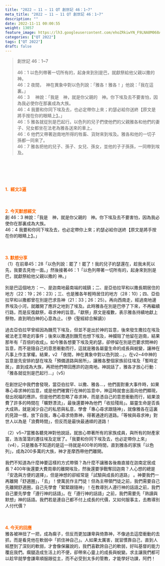 ```yaml
---
title: "2022 – 11 – 11 QT 創世記 46：1~7"
meta_title: "2022 – 11 – 11 QT 創世記 46：1~7"
description: ""
date: 2022-11-11 00:00:55
weight: 13057
feature_image: https://lh3.googleusercontent.com/ehoZRkiwYN_F9LNA8M068AYxt73EavCZno-PD1cJRuf5BbSkQVUWr3gNEbt5kSs28Pb_Elg17kSrtf9ybWvojWoMV6I4tPM3vGRGDq6GkKkPdL2Gut4QAIw4-uykKUAtNiKgQKntvsU=w800
categories: ["QT 2022"]
tags: ["QT 2022"]
draft: false
---
```


<blockquote>創世記 46：1~7<br />
<br />
46：1 以色列帶著一切所有的，起身來到別是巴，就獻祭給他父親以撒的　神。<br />
46：2 夜間，　神在異象中對以色列說：「雅各！雅各！」他說：「我在這裏。」<br />
46：3 　神說：「我是　神，就是你父親的　神。你下埃及去不要害怕，因為我必使你在那裏成為大族。<br />
46：4 我要和你同下埃及去，也必定帶你上來；約瑟必給你送終【原文是將手按在你的眼睛上】。」<br />
46：5 雅各就從別是巴起行。以色列的兒子們使他們的父親雅各和他們的妻子、兒女都坐在法老為雅各送來的車上。<br />
46：6 他們又帶著迦南地所得的牲畜、貨財來到埃及。雅各和他的一切子孫都一同來了。<br />
46：7 雅各把他的兒子、孫子、女兒、孫女，並他的子子孫孫，一同帶到埃及。</blockquote><br />
&nbsp;<br />
<br />
&nbsp;<br />
<br />
<span style="color: #ff6600;"><strong>1.  經文3遍</strong></span><br />
<br />
&nbsp;<br />
<br />
<span style="color: #ff6600;"><strong>2. 今天默想經文<br />
</strong></span>創 46：3 神說：「我是　神，就是你父親的　神。你下埃及去不要害怕，因為我必使你在那裏成為大族。<br />
46：4 我要和你同下埃及去，也必定帶你上來；約瑟必給你送終【原文是將手按在你的眼睛上】。」<br />
<br />
&nbsp;<br />
<br />
<strong><span style="color: #ff6600;">3. 默想分享<br />
</span></strong>（1）在前章45：28「以色列說：罷了！罷了！我的兒子約瑟還在，趁我未死以先，我要去見他一面。」然後接著46：1「以色列帶著一切所有的，起身來到別是巴，就獻祭給他父親以撒的 神。」<br />
<br />
別是巴這個地方：一、是迦南地最南端的城鎮；二、是亞伯拉罕和以撒長期居住的地方（22：19；26：23）；三、也是雅各年輕時居住的地方（28：10）；四、亞伯拉罕和以撒都曾在別是巴求告神（21：33；26：25）。再向西南走，經過南地邊界埃及小河，就離開了應許之地到了埃及。此時雅各在別是巴停了下來，不再繼續行路，而是反復獻祭，尋求神的旨意。「獻祭」原文是複數，表示雅各持續地獻上祭物，直到明白神的心意為止。（參《聖經綜合解讀》）<br />
<br />
過去亞伯拉罕曾經因為饑荒下埃及，但並不是出於神的旨意，後來發生撒拉在埃及被法老王帶走的事件；後來以撒遇到饑荒也想下埃及，神攔阻了他留在迦南，結果那年有「百倍的收成」。如今雅各想要下埃及見約瑟，卻停留在別是巴要求問神的旨意，而不是隨自己的意思衝動而行，這就是雅各屬靈生命的成長與蛻變，讓神在凡事上作主掌權。結果，v2 「夜間，神在異象中對以色列說…」，在v2~4中神的旨意是先安排約瑟在埃及「預備道路與居所」，讓雅各整個家族前往埃及「暫時定居」，直到成為大族，再把他們帶回應許的迦南地。神說話了，雅各才放心行動：「雅各就從別是巴起行…」（v5）<br />
<br />
在創世記中我們會發現，當亞伯拉罕、以撒、雅各…，他們面對重大事件時，如果專心尋求神的旨意，或是他們確實行在神的旨意中，神這時就會出面向他們顯現，發出祝福的應許。但是他們若忽略了尋求神，而是憑自己的意思衝動而行，結果浪費了許多的時間在「曠野漂流」，最後還要神為他們「收拾殘局」。屬靈生命是否長大成熟，就是減少自己的私慾與私意，學會「專心尋求跟隨神」，就像雅各在這裏的見證一樣，放下自我，專心尋求倚靠神，得著通達的道路。「等候與尋求神」對世人以為是「浪費時間」，但反而是最快最通順的道路！<br />
<br />
（2）v5~7當雅各聽見神對他說話，就放心帶著所有的家族成員，與所有的財產家當，浩浩蕩蕩的遷往埃及定居了。「我要和你同下埃及去，也必定帶你上來」（v4），只是雅各不知道的是這一待就是400年的時間，直到雅各的家族「以色列」，成為200多萬的大族，神才差摩西帶他們離開。<br />
<br />
我們不知道為什麼神要這樣的方式帶領？為什麼不讓雅各後裔直接在迦南定居成長？400年後還要大費周章的離開埃及，然後還要爭戰奪回迦南？人心想的總是「安逸與方便的選擇」，但是神想的卻經常是「試驗與成長的道路」 。神要我們一再離開「舒適圈」，「去」！使萬民作主門徒！但為主帶領門徒之前，我們需要自己先離開舒適圈，自己先學會「緊緊跟隨神」！在教導別人遵行神的話語之前，我們自己要先學會「遵行神的話語」。在「遵行神的話語」之前，我們需要先「熟讀與默想」神的話語。我們若是連自己都不付上成長的代價，又如何服事主，去教導別人付代價？<br />
<br />
&nbsp;<br />
<br />
<strong><span style="color: #ff6600;">4. 今天的回應<br />
</span></strong>雅各被神扭了一把，成為瘸子，但反而更加謙卑與倚靠神，不像過去這麼衝動的去抓，而是看見他在軟弱中「抓住神自己」。人如果太厲害，就習慣靠自己，直到人經歷到了深刻的軟弱，才會像保羅說的，我們喜歡誇自己的軟弱，好叫基督的能力覆庇我們。瘸腿造成生活上的不便，卻帶來心靈上的成長與蛻變。求主讓我們都可以趁早就學會謙卑順服跟從主，而不必受到太多的管教，才能學好功課，阿們！<br />
<div id="gtx-trans" style="position: absolute; left: -14px; top: 1530.32px;"><br />
<div class="gtx-trans-icon"></div><br />
</div>
        